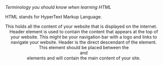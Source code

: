 *Terminology you should know when learning HTML*

HTML stands for HyperText Markup Language. 

<body>
  This holds all the content of your website that is displayed on the internet.

<header> 
  Header element is used to contain the content that appears at the top of 
  your website. This might be your navigation bar with a logo and links to navigate 
  your website. Header is the direct descendant of the <body> element.

<main>
  This element should be placed between the <header> and <footer> elements and will 
  contain the main content of your site. 

  <nav>
    

